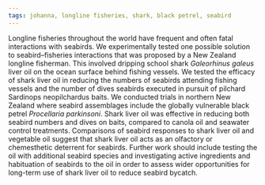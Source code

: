 ```yaml
---
tags: johanna, longline fisheries, shark, black petrel, seabird
---
```

Longline fisheries throughout the world have frequent and often fatal interactions with seabirds. We experimentally tested one possible solution to seabird–fisheries interactions that was proposed by a New Zealand longline fisherman. This involved dripping school shark *Galeorhinus galeus* liver oil on the ocean surface behind fishing vessels. We tested the efficacy of shark liver oil in reducing the numbers of seabirds attending fishing vessels and the number of dives seabirds executed in pursuit of pilchard Sardinops neopilchardus baits. We conducted trials in northern New Zealand where seabird assemblages include the globally vulnerable black petrel *Procellaria parkinsoni*. Shark liver oil was effective in reducing both seabird numbers and dives on baits, compared to canola oil and seawater control treatments. Comparisons of seabird responses to shark liver oil and vegetable oil suggest that shark liver oil acts as an olfactory or chemesthetic deterrent for seabirds. Further work should include testing the oil with additional seabird species and investigating active ingredients and habituation of seabirds to the oil in order to assess wider opportunities for long-term use of shark liver oil to reduce seabird bycatch.

